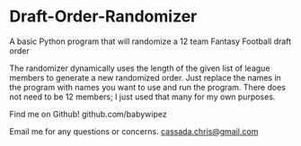# Draft-Order-Randomizer
A basic Python program that will randomize a 12 team Fantasy Football draft order

The randomizer dynamically uses the length of the given list of league members
to generate a new randomized order. Just replace the names in the program with
names you want to use and run the program. There does not need to be 12 members; 
I just used that many for my own purposes.

Find me on Github!
github.com/babywipez

Email me for any questions or concerns.
cassada.chris@gmail.com
